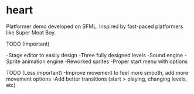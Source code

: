 # heart

Platformer demo developed on SFML. Inspired by fast-paced platformers like Super Meat Boy.

TODO (Important)

-Stage editor to easily design
-Three fully designed levels
-Sound engine
-Sprite animation engine
-Reworked sprites
-Proper start menu with options

TODO (Less important)
-Improve movement to feel more smooth, add more movement options 
-Add better transitions (start > playing, changing levels, etc)
